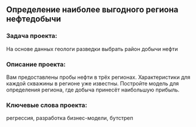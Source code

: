 ## Определение наиболее выгодного региона нефтедобычи

### Задача проекта:
На основе данных геологи разведки выбрать район добычи нефти

### Описание проекта:
Вам предоставлены пробы нефти в трёх регионах. Характеристики для каждой скважины в регионе уже известны. Постройте модель для определения региона, где добыча принесёт наибольшую прибыль. 

### Ключевые слова проекта:
регрессия, разработка бизнес-модели, бутстреп